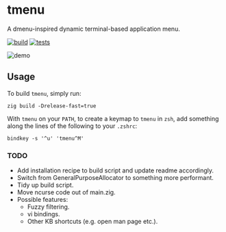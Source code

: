 # tmenu
A dmenu-inspired dynamic terminal-based application menu.

[![build](https://github.com/deforde/tmenu/actions/workflows/build.yml/badge.svg)](https://github.com/deforde/tmenu/actions/workflows/build.yml)
[![tests](https://github.com/deforde/tmenu/actions/workflows/test.yml/badge.svg)](https://github.com/deforde/tmenu/actions/workflows/test.yml)


![demo](https://user-images.githubusercontent.com/7503504/210376700-983837ae-6208-4529-8310-aa85827c6c4b.gif)


## Usage
To build `tmenu`, simply run:
```
zig build -Drelease-fast=true
```

With `tmenu` on your `PATH`, to create a keymap to `tmenu` in `zsh`, add something along the lines of the following to your `.zshrc`:
```
bindkey -s '^u' 'tmenu^M'
```

### TODO
- Add installation recipe to build script and update readme accordingly.
- Switch from GeneralPurposeAllocator to something more performant.
- Tidy up build script.
- Move ncurse code out of main.zig.
- Possible features:
    - Fuzzy filtering.
    - vi bindings.
    - Other KB shortcuts (e.g. open man page etc.).
